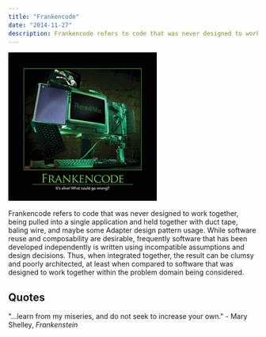 ```yaml
---
title: "Frankencode"
date: "2014-11-27"
description: Frankencode refers to code that was never designed to work together, being pulled into a single application and held together with duct tape, baling wire, and maybe some Adapter design pattern usage.
---
```


![Frankencode_Oct_2014](images/Frankencode_Oct_2014-300x300.png)

Frankencode refers to code that was never designed to work together, being pulled into a single application and held together with duct tape, baling wire, and maybe some Adapter design pattern usage. While software reuse and composability are desirable, frequently software that has been developed independently is written using incompatible assumptions and design decisions. Thus, when integrated together, the result can be clumsy and poorly architected, at least when compared to software that was designed to work together within the problem domain being considered.

## Quotes

"...learn from my miseries, and do not seek to increase your own." - Mary Shelley, _Frankenstein_
